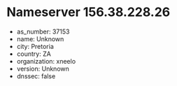 # Nameserver 156.38.228.26

* as_number: 37153
* name: Unknown
* city: Pretoria
* country: ZA
* organization: xneelo
* version: Unknown
* dnssec: false
